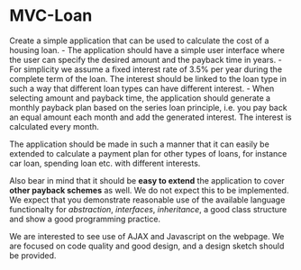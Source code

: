 # MVC-Loan
Create a simple application that can be used to calculate the cost of a housing loan. 
	- The application should have a simple user interface where the user can specify the desired amount and the payback time in years. 
	- For simplicity we assume a fixed interest rate of 3.5% per year during the complete term of the loan. The interest should be linked to the loan type in such a way that different loan types can have different interest. 
	- When selecting amount and payback time, the application should generate a monthly payback plan based on the series loan principle, i.e. you pay back an equal amount each month and add the generated interest. The interest is calculated every month.

The application should be made in such a manner that it can easily be extended to calculate a payment plan for other types of loans, for instance car loan, spending loan etc. with different interests. 

Also bear in mind that it should be **easy to extend** the application to cover **other payback schemes** as well. We do not expect this to be implemented. We expect that you demonstrate reasonable use of the available language functionalty for *abstraction*, *interfaces*, *inheritance*, a good class structure and show a good programming practice. 

We are interested to see use of AJAX and Javascript on the webpage. We are focused on code quality and good design, and a design sketch should be provided.
